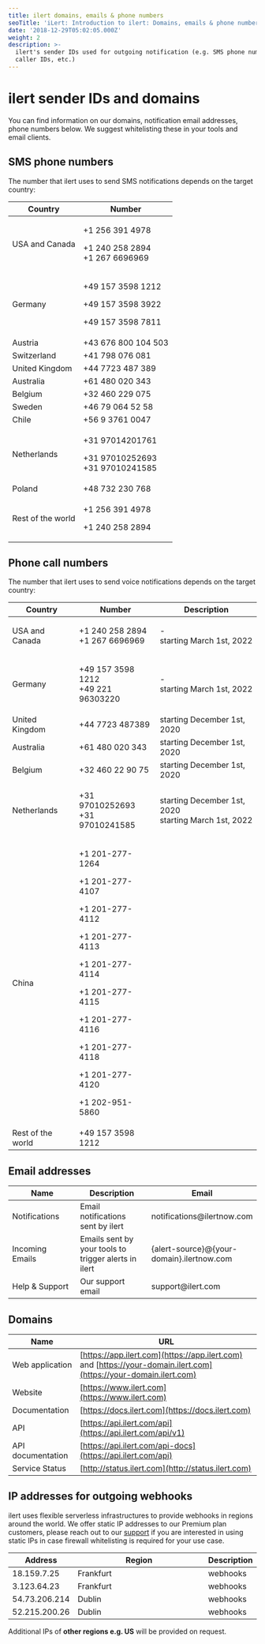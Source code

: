 ```yaml
---
title: ilert domains, emails & phone numbers
seoTitle: 'iLert: Introduction to ilert: Domains, emails & phone numbers'
date: '2018-12-29T05:02:05.000Z'
weight: 2
description: >-
  ilert's sender IDs used for outgoing notification (e.g. SMS phone numbers,
  caller IDs, etc.)
---
```


# ilert sender IDs and domains

You can find information on our domains, notification email addresses, phone numbers below. We suggest whitelisting these in your tools and email clients.

## &#x20;<a href="#web-services" id="web-services"></a>

## SMS phone numbers <a href="#sms-alerts" id="sms-alerts"></a>

The number that ilert uses to send SMS notifications depends on the target country:

| Country           | Number                                                                   |
| ----------------- | ------------------------------------------------------------------------ |
| USA and Canada    | <p>+1 256 391 4978</p><p>+1 240 258 2894<br>+1 267 6696969</p>           |
| Germany           | <p>+49 157 3598 1212</p><p>+49 157 3598 3922</p><p>+49 157 3598 7811</p> |
| Austria           | +43 676 800 104 503                                                      |
| Switzerland       | +41 798 076 081                                                          |
| United Kingdom    | +44 7723 487 389                                                         |
| Australia         | +61 480 020 343                                                          |
| Belgium           | +32 460 229 075                                                          |
| Sweden            | +46 79 064 52 58                                                         |
| Chile             | +56 9 3761 0047                                                          |
| Netherlands       | <p>+31 97014201761</p><p>+31 97010252693<br>+31 97010241585</p>          |
| Poland            | +48 732 230 768                                                          |
| Rest of the world | <p>+1 256 391 4978</p><p>+1 240 258 2894</p>                             |

## Phone call numbers <a href="#voice-alerts" id="voice-alerts"></a>

The number that ilert uses to send voice notifications depends on the target country:

| Country           | Number                                                                                                                                                                                                                       | Description                                                    |
| ----------------- | ---------------------------------------------------------------------------------------------------------------------------------------------------------------------------------------------------------------------------- | -------------------------------------------------------------- |
| USA and Canada    | <p>+1 240 258 2894<br>+1 267 6696969</p>                                                                                                                                                                                     | <p>-<br>starting March 1st, 2022</p>                           |
| Germany           | <p>+49 157 3598 1212<br>+49 221 96303220</p>                                                                                                                                                                                 | <p>-<br>starting March 1st, 2022</p>                           |
| United Kingdom    | +44 7723 487389                                                                                                                                                                                                              | starting December 1st, 2020                                    |
| Australia         | +61 480 020 343                                                                                                                                                                                                              | starting December 1st, 2020                                    |
| Belgium           | +32 460 22 90 75                                                                                                                                                                                                             | starting December 1st, 2020                                    |
| Netherlands       | <p>+31 97010252693<br>+31 97010241585</p>                                                                                                                                                                                    | <p>starting December 1st, 2020<br>starting March 1st, 2022</p> |
| China             | <p>+1 201-277-1264</p><p>+1 201-277-4107</p><p>+1 201-277-4112</p><p>+1 201-277-4113</p><p>+1 201-277-4114</p><p>+1 201-277-4115</p><p>+1 201-277-4116</p><p>+1 201-277-4118</p><p>+1 201-277-4120</p><p>+1 202-951-5860</p> |                                                                |
| Rest of the world | +49 157 3598 1212                                                                                                                                                                                                            |                                                                |

## Email addresses <a href="#email-services" id="email-services"></a>

<table><thead><tr><th width="212">Name</th><th width="251.66666666666669">Description</th><th>Email</th></tr></thead><tbody><tr><td>Notifications</td><td>Email notifications sent by ilert</td><td>notifications@ilertnow.com</td></tr><tr><td>Incoming Emails</td><td>Emails sent by your tools to trigger alerts in ilert</td><td>{alert-source}@{your-domain}.ilertnow.com</td></tr><tr><td>Help &#x26; Support</td><td>Our support email</td><td>support@ilert.com</td></tr></tbody></table>

## Domains <a href="#web-services" id="web-services"></a>

| Name              | URL                                                                                                               |
| ----------------- | ----------------------------------------------------------------------------------------------------------------- |
| Web application   | [https://app.ilert.com](https://app.ilert.com) and [https://your-domain.ilert.com](https://your-domain.ilert.com) |
| Website           | [https://www.ilert.com](https://www.ilert.com)                                                                    |
| Documentation     | [https://docs.ilert.com](https://docs.ilert.com)                                                                  |
| API               | [https://api.ilert.com/api](https://api.ilert.com/api/v1)                                                         |
| API documentation | [https://api.ilert.com/api-docs](https://api.ilert.com/api)                                                       |
| Service Status    | [http://status.ilert.com](http://status.ilert.com)                                                                |

## IP addresses for outgoing webhooks <a href="#email-services" id="email-services"></a>

ilert uses flexible serverless infrastructures to provide webhooks in regions around the world. We offer static IP addresses to our Premium plan customers, please reach out to our [support](../../contact.md#support) if you are interested in using static IPs in case firewall whitelisting is required for your use case.

<table><thead><tr><th>Address</th><th width="279.6666666666667">Region</th><th>Description</th></tr></thead><tbody><tr><td>18.159.7.25</td><td>Frankfurt</td><td>webhooks</td></tr><tr><td>3.123.64.23</td><td>Frankfurt</td><td>webhooks</td></tr><tr><td>54.73.206.214</td><td>Dublin</td><td>webhooks</td></tr><tr><td>52.215.200.26</td><td>Dublin</td><td>webhooks</td></tr></tbody></table>

Additional IPs of **other regions e.g. US** will be provided on request.
